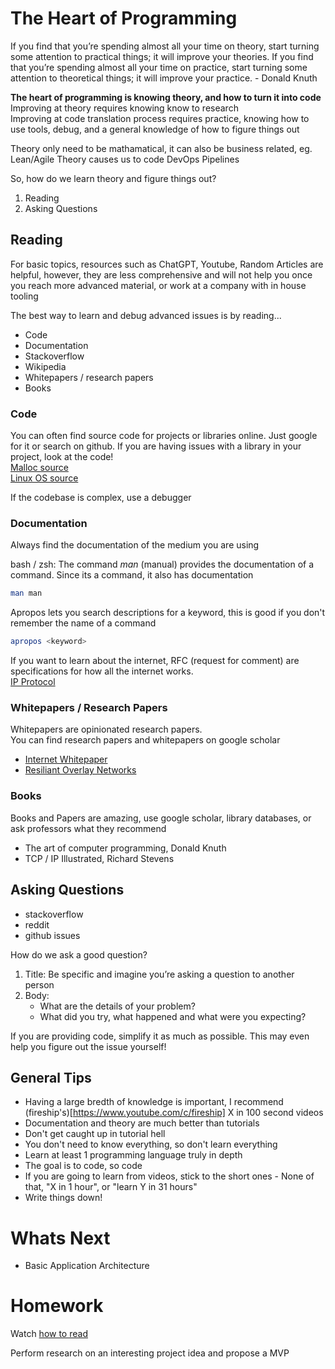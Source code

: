 # The Heart of Programming

If you find that you’re spending almost all your time on theory, start turning some attention to practical things; it will improve your theories. If you find that you’re spending almost all your time on practice, start turning some attention to theoretical things; it will improve your practice. - Donald Knuth

__The heart of programming is knowing theory, and how to turn it into code__
Improving at theory requires knowing know to research  
Improving at code translation process requires practice, knowing how to use tools, debug, and a general knowledge of how to figure things out  

Theory only need to be mathamatical, it can also be business related, eg. Lean/Agile Theory causes us to code DevOps Pipelines

So, how do we learn theory and figure things out?

1. Reading
2. Asking Questions

## Reading
For basic topics, resources such as ChatGPT, Youtube, Random Articles are helpful, however, they are less comprehensive and will not help you once you reach more advanced material, or work at a company with in house tooling  

The best way to learn and debug advanced issues is by reading...
* Code
* Documentation
* Stackoverflow
* Wikipedia
* Whitepapers / research papers
* Books

### Code
You can often find source code for projects or libraries online. Just google for it or search on github. If you are having issues with a library in your project, look at the code!  
[Malloc source](https://codebrowser.dev/glibc/glibc/malloc/malloc.c.html)  
[Linux OS source](https://github.com/torvalds/linux)

If the codebase is complex, use a debugger

### Documentation
Always find the documentation of the medium you are using  

bash / zsh: The command *man* (manual) provides the documentation of a command. Since its a command, it also has documentation
```bash
man man
```
Apropos lets you search descriptions for a keyword, this is good if you don't remember the name of a command
```bash
apropos <keyword>
```

If you want to learn about the internet, RFC (request for comment) are specifications for how all the internet works.   
[IP Protocol](https://datatracker.ietf.org/doc/html/rfc791)

### Whitepapers / Research Papers
Whitepapers are opinionated research papers.  
You can find research papers and whitepapers on google scholar
* [Internet Whitepaper](https://web.stanford.edu/class/msande91si/www-spr04/readings/week1/InternetWhitepaper.htm)
* [Resiliant Overlay Networks](https://dl.acm.org/doi/abs/10.1145/502034.502048?casa_token=6IdQD6H1RKkAAAAA:N6-bkSvra14Fiq0WGZDyL5JBdtMD0rqyc9NMW3dSVjMLZJmuO-13JXdOLxppFsbJUtRchHM4SijB)

### Books 
Books and Papers are amazing, use google scholar, library databases, or ask professors what they recommend 
* The art of computer programming, Donald Knuth
* TCP / IP Illustrated, Richard Stevens

## Asking Questions
* stackoverflow
* reddit
* github issues

How do we ask a good question? 

1. Title: Be specific and imagine you’re asking a question to another person
2. Body:
    * What are the details of your problem?
    * What did you try, what happened and what were you expecting?

If you are providing code, simplify it as much as possible. This may even help you figure out the issue yourself!

## General Tips
* Having a large bredth of knowledge is important, I recommend (fireship's)[https://www.youtube.com/c/fireship] X in 100 second videos
* Documentation and theory are much better than tutorials
* Don't get caught up in tutorial hell
* You don't need to know everything, so don't learn everything
* Learn at least 1 programming language truly in depth
* The goal is to code, so code 
* If you are going to learn from videos, stick to the short ones - None of that, "X in 1 hour", or "learn Y in 31 hours" 
* Write things down!

# Whats Next
* Basic Application Architecture

# Homework
Watch [how to read](https://youtu.be/nqYmmZKY4sA?si=WmU-UNg3AoG5vD2e)
<!-- TODO: Create homework questions -->
Perform research on an interesting project idea and propose a MVP 